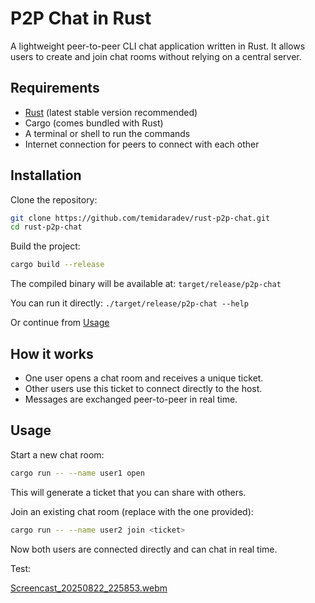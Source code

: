 # P2P Chat in Rust

A lightweight peer-to-peer CLI chat application written in Rust. It allows users to create and join chat rooms without relying on a central server.

## Requirements
- [Rust](https://www.rust-lang.org/) (latest stable version recommended)  
- Cargo (comes bundled with Rust)  
- A terminal or shell to run the commands  
- Internet connection for peers to connect with each other

## Installation

Clone the repository:
```sh
git clone https://github.com/temidaradev/rust-p2p-chat.git
cd rust-p2p-chat
```

Build the project:
```sh
cargo build --release
```

The compiled binary will be available at: ``target/release/p2p-chat``

You can run it directly: ``./target/release/p2p-chat --help``

Or continue from [Usage](https://github.com/temidaradev/rust-p2p-chat/blob/serve-cli/README.md#Usage)


## How it works
- One user opens a chat room and receives a unique ticket.
- Other users use this ticket to connect directly to the host.
- Messages are exchanged peer-to-peer in real time.

## Usage

Start a new chat room:
```sh
cargo run -- --name user1 open
```

This will generate a ticket that you can share with others.

Join an existing chat room (replace <ticket> with the one provided):
```sh
cargo run -- --name user2 join <ticket>
```

Now both users are connected directly and can chat in real time.

Test:

[Screencast_20250822_225853.webm](https://github.com/user-attachments/assets/1325c830-45b2-4e6a-bf31-a450a923bb86)
